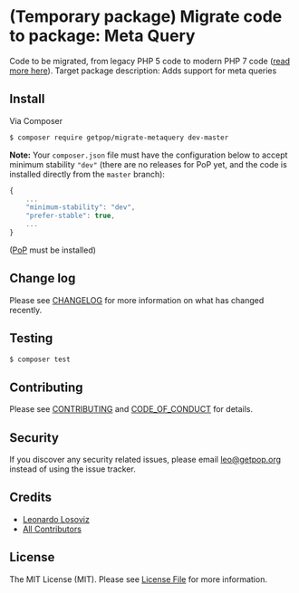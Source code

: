# (Temporary package) Migrate code to package: Meta Query

<!--
[![Latest Version on Packagist][ico-version]][link-packagist]
[![Software License][ico-license]](LICENSE.md)
[![Build Status][ico-travis]][link-travis]
[![Coverage Status][ico-scrutinizer]][link-scrutinizer]
[![Quality Score][ico-code-quality]][link-code-quality]
[![Total Downloads][ico-downloads]][link-downloads]
-->

Code to be migrated, from legacy PHP 5 code to modern PHP 7 code ([read more here](https://github.com/leoloso/PoP#codebase-migration)). Target package description:  Adds support for meta queries


## Install

Via Composer

``` bash
$ composer require getpop/migrate-metaquery dev-master
```

**Note:** Your `composer.json` file must have the configuration below to accept minimum stability `"dev"` (there are no releases for PoP yet, and the code is installed directly from the `master` branch):

```javascript
{
    ...
    "minimum-stability": "dev",
    "prefer-stable": true,
    ...
}
```

([PoP](https://github.com/leoloso/PoP) must be installed)

<!--
## Usage

``` php
```
-->

## Change log

Please see [CHANGELOG](CHANGELOG.md) for more information on what has changed recently.

## Testing

``` bash
$ composer test
```

## Contributing

Please see [CONTRIBUTING](CONTRIBUTING.md) and [CODE_OF_CONDUCT](CODE_OF_CONDUCT.md) for details.

## Security

If you discover any security related issues, please email leo@getpop.org instead of using the issue tracker.

## Credits

- [Leonardo Losoviz][link-author]
- [All Contributors][link-contributors]

## License

The MIT License (MIT). Please see [License File](LICENSE.md) for more information.

[ico-version]: https://img.shields.io/packagist/v/getpop/metaquery.svg?style=flat-square
[ico-license]: https://img.shields.io/badge/license-MIT-brightgreen.svg?style=flat-square
[ico-travis]: https://img.shields.io/travis/getpop/metaquery/master.svg?style=flat-square
[ico-scrutinizer]: https://img.shields.io/scrutinizer/coverage/g/getpop/metaquery.svg?style=flat-square
[ico-code-quality]: https://img.shields.io/scrutinizer/g/getpop/metaquery.svg?style=flat-square
[ico-downloads]: https://img.shields.io/packagist/dt/getpop/metaquery.svg?style=flat-square

[link-packagist]: https://packagist.org/packages/getpop/metaquery
[link-travis]: https://travis-ci.org/getpop/metaquery
[link-scrutinizer]: https://scrutinizer-ci.com/g/getpop/metaquery/code-structure
[link-code-quality]: https://scrutinizer-ci.com/g/getpop/metaquery
[link-downloads]: https://packagist.org/packages/getpop/metaquery
[link-author]: https://github.com/leoloso
[link-contributors]: ../../contributors
